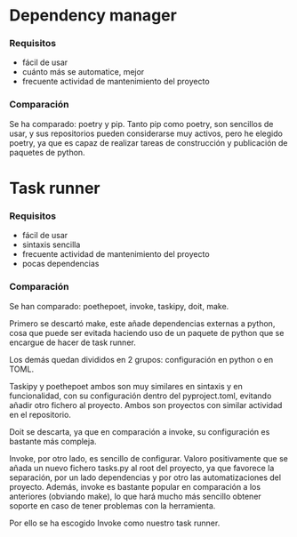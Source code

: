 
# Dependency manager
### Requisitos
- fácil de usar
- cuánto más se automatice, mejor
- frecuente actividad de mantenimiento del proyecto

### Comparación
Se ha comparado: poetry y pip.
Tanto pip como poetry, son sencillos de usar, y sus repositorios pueden considerarse muy activos, pero he elegido poetry, ya que es capaz de realizar tareas de construcción y publicación de paquetes de python.

# Task runner
### Requisitos
- fácil de usar
- sintaxis sencilla
- frecuente actividad de mantenimiento del proyecto
- pocas dependencias

### Comparación
Se han comparado: poethepoet, invoke, taskipy, doit, make.

Primero se descartó make, este añade dependencias externas a python, cosa que puede ser evitada haciendo uso de un paquete de python que se encargue de hacer de task runner.

Los demás quedan divididos en 2 grupos: configuración en python o en TOML.

Taskipy y poethepoet ambos son muy similares en sintaxis y en funcionalidad, con su configuración dentro del pyproject.toml, evitando añadir otro fichero al proyecto. Ambos son proyectos con similar actividad en el repositorio.

Doit se descarta, ya que en comparación a invoke, su configuración es bastante más compleja.

Invoke, por otro lado, es sencillo de configurar. Valoro positivamente que se añada un nuevo fichero tasks.py al root del proyecto, ya que favorece la separación, por un lado dependencias y por otro las automatizaciones del proyecto. Además, invoke es bastante popular en comparación a los anteriores (obviando make), lo que hará mucho más sencillo obtener soporte en caso de tener problemas con la herramienta. 

Por ello se ha escogido Invoke como nuestro task runner.
